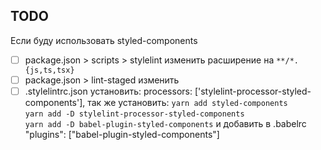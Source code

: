## TODO

Если буду использовать styled-components

- [ ] package.json > scripts > stylelint изменить расширение на `**/*.{js,ts,tsx}`
- [ ] package.json > lint-staged изменить
- [ ] .stylelintrc.json установить: processors: ['stylelint-processor-styled-components'], так же установить:
      `yarn add styled-components`  
      `yarn add -D stylelint-processor-styled-components`  
      `yarn add -D babel-plugin-styled-components` и добавить в .babelrc "plugins": ["babel-plugin-styled-components"]
